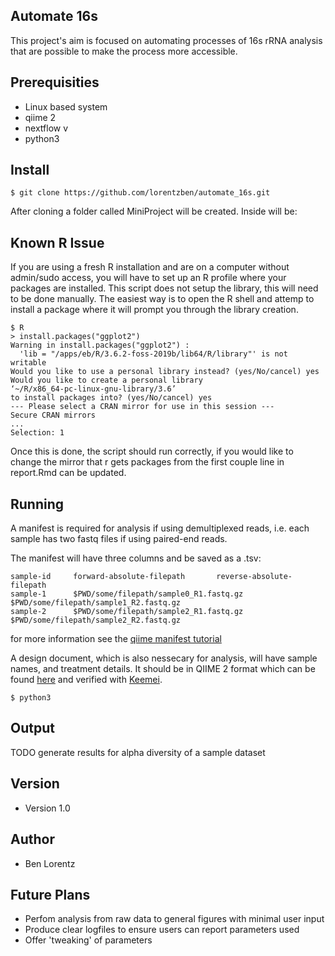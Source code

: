 Automate 16s
-------------------------------------------------
This project's aim is focused on automating processes of 16s rRNA analysis that are possible to make the process more accessible. 

## Prerequisities
* Linux based system
* qiime 2
* nextflow v
* python3 

## Install

```shell
$ git clone https://github.com/lorentzben/automate_16s.git
```

After cloning a folder called MiniProject will be created. Inside will be: 

## Known R Issue
If you are using a fresh R installation and are on a computer without admin/sudo access, you will have to set up an R profile where your packages are installed. This script does not setup the library, this will need to be done manually. The easiest way is to open the R shell and attemp to install a package where it will prompt you through the library creation. 
```shell
$ R
> install.packages("ggplot2")
Warning in install.packages("ggplot2") :
  'lib = "/apps/eb/R/3.6.2-foss-2019b/lib64/R/library"' is not writable
Would you like to use a personal library instead? (yes/No/cancel) yes
Would you like to create a personal library
‘~/R/x86_64-pc-linux-gnu-library/3.6’
to install packages into? (yes/No/cancel) yes
--- Please select a CRAN mirror for use in this session ---
Secure CRAN mirrors
...
Selection: 1 
```
Once this is done, the script should run correctly, if you would like to change the mirror that r gets packages from the first couple line in report.Rmd can be updated. 
## Running 
A manifest is required for analysis if using demultiplexed reads, i.e. each sample has two fastq files if using paired-end reads. 

The manifest will have three columns and be saved as a .tsv:
```shell
sample-id     forward-absolute-filepath       reverse-absolute-filepath
sample-1      $PWD/some/filepath/sample0_R1.fastq.gz  $PWD/some/filepath/sample1_R2.fastq.gz
sample-2      $PWD/some/filepath/sample2_R1.fastq.gz  $PWD/some/filepath/sample2_R2.fastq.gz
```
for more information see the [qiime manifest tutorial](https://docs.qiime2.org/2020.8/tutorials/importing/)

A design document, which is also nessecary for analysis, will have sample names, and treatment details. It should be in QIIME 2 format which can be found [here](https://docs.qiime2.org/2020.8/tutorials/metadata/) and verified with [Keemei](https://keemei.qiime2.org/). 

```shell
$ python3 
```

## Output
TODO generate results for alpha diversity of a sample dataset

## Version
* Version 1.0

## Author
* Ben Lorentz

## Future Plans
* Perfom analysis from raw data to general figures with minimal user input
* Produce clear logfiles to ensure users can report parameters used
* Offer 'tweaking' of parameters 